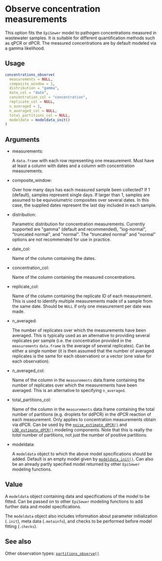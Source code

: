 # Observe concentration measurements

This option fits the `EpiSewer` model to pathogen concentrations
measured in wastewater samples. It is suitable for different
quantification methods such as qPCR or dPCR. The measured concentrations
are by default modeled via a gamma likelihood.

## Usage

``` r
concentrations_observe(
  measurements = NULL,
  composite_window = 1,
  distribution = "gamma",
  date_col = "date",
  concentration_col = "concentration",
  replicate_col = NULL,
  n_averaged = 1,
  n_averaged_col = NULL,
  total_partitions_col = NULL,
  modeldata = modeldata_init()
)
```

## Arguments

- measurements:

  A `data.frame` with each row representing one measurement. Must have
  at least a column with dates and a column with concentration
  measurements.

- composite_window:

  Over how many days has each measured sample been collected? If 1
  (default), samples represent single days. If larger than 1, samples
  are assumed to be equivolumetric composites over several dates. In
  this case, the supplied dates represent the last day included in each
  sample.

- distribution:

  Parametric distribution for concentration measurements. Currently
  supported are "gamma" (default and recommended), "log-normal",
  "truncated normal", and "normal". The "truncated normal" and "normal"
  options are not recommended for use in practice.

- date_col:

  Name of the column containing the dates.

- concentration_col:

  Name of the column containing the measured concentrations.

- replicate_col:

  Name of the column containing the replicate ID of each measurement.
  This is used to identify multiple measurements made of a sample from
  the same date. Should be `NULL` if only one measurement per date was
  made.

- n_averaged:

  The number of replicates over which the measurements have been
  averaged. This is typically used as an alternative to providing
  several replicates per sample (i.e. the concentration provided in the
  `measurements` `data.frame` is the average of several replicates). Can
  be either a single number (it is then assumed that the number of
  averaged replicates is the same for each observation) or a vector (one
  value for each observation).

- n_averaged_col:

  Name of the column in the `measurements` data.frame containing the
  number of replicates over which the measurements have been averaged.
  This is an alternative to specifying `n_averaged`.

- total_partitions_col:

  Name of the column in the `measurements` data.frame containing the
  total number of partitions (e.g. droplets for ddPCR) in the dPCR
  reaction of each measurement. Only applies to concentration
  measurements obtain via dPCR. Can be used by the
  [`noise_estimate_dPCR()`](https://adrian-lison.github.io/EpiSewer/reference/noise_estimate_dPCR.md)
  and
  [`LOD_estimate_dPCR()`](https://adrian-lison.github.io/EpiSewer/reference/LOD_estimate_dPCR.md)
  modeling components. Note that this is really the *total* number of
  partitions, not just the number of positive partitions.

- modeldata:

  A `modeldata` object to which the above model specifications should be
  added. Default is an empty model given by
  [`modeldata_init()`](https://adrian-lison.github.io/EpiSewer/reference/modeldata_init.md).
  Can also be an already partly specified model returned by other
  `EpiSewer` modeling functions.

## Value

A `modeldata` object containing data and specifications of the model to
be fitted. Can be passed on to other `EpiSewer` modeling functions to
add further data and model specifications.

The `modeldata` object also includes information about parameter
initialization (`.init`), meta data (`.metainfo`), and checks to be
performed before model fitting (`.checks`).

## See also

Other observation types:
[`partitions_observe()`](https://adrian-lison.github.io/EpiSewer/reference/partitions_observe.md)
